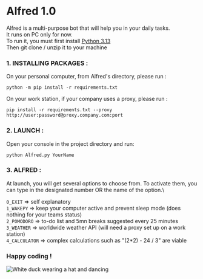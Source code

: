# Alfred 1.0
Alfred is a multi-purpose bot that will help you in your daily tasks.\
It runs on PC only for now.\
To run it, you must first install [Python 3.13](https://www.python.org/downloads/)\
Then git clone / unzip it to your machine

### 1. INSTALLING PACKAGES :
On your personal computer, from Alfred's directory, please run :
```
python -m pip install -r requirements.txt
```
On your work station, if your company uses a proxy, please run : 
```
pip install -r requirements.txt --proxy http://user:password@proxy.company.com:port
```
### 2. LAUNCH :
Open your console in the project directory and run:
```
python Alfred.py YourName
```
### 3. ALFRED : 
At launch, you will get several options to choose from. To activate them, you can type in the designated number OR the name of the option.\

```0_EXIT```       => self explanatory\
```1_WAKEPY```     => keep your computer active and prevent sleep mode (does nothing for your teams status)\
```2_POMODORO```   => to-do list and 5mn breaks suggested every 25 minutes\
```3_WEATHER```    => worldwide weather API (will need a proxy set up on a work station)\
```4_CALCULATOR``` => complex calculations such as "(2*2) - 24 / 3" are viable

### Happy coding !
![White duck wearing a hat and dancing](https://github.com/volpito/Alfred/blob/master/duck-dance-2383412861.gif)
